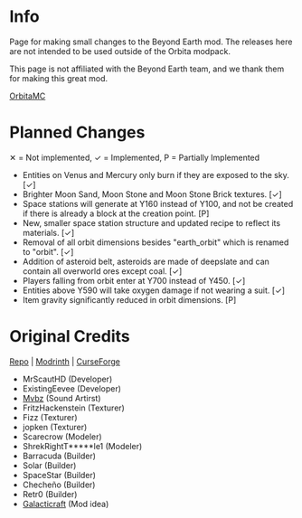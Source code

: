 # Info #
Page for making small changes to the Beyond Earth mod. The releases here are not intended to be used outside of the Orbita modpack.

This page is not affiliated with the Beyond Earth team, and we thank them for making this great mod.

<a href="https://orbita.renovamenia.com">OrbitaMC</a>

# Planned Changes #
✕ = Not implemented, ✓ = Implemented, P = Partially Implemented
* Entities on Venus and Mercury only burn if they are exposed to the sky. [✓]
* Brighter Moon Sand, Moon Stone and Moon Stone Brick textures. [✓]
* Space stations will generate at Y160 instead of Y100, and not be created if there is already a block at the creation point. [P]
* New, smaller space station structure and updated recipe to reflect its materials. [✓]
* Removal of all orbit dimensions besides "earth_orbit" which is renamed to "orbit". [✓]
* Addition of asteroid belt, asteroids are made of deepslate and can contain all overworld ores except coal. [✓]
* Players falling from orbit enter at Y700 instead of Y450. [✓]
* Entities above Y590 will take oxygen damage if not wearing a suit. [✓]
* Item gravity significantly reduced in orbit dimensions. [P]

# Original Credits #
<a href="https://github.com/MrScautHD/Beyond-Earth">Repo</a> | <a href="https://modrinth.com/mod/beyond-earth">Modrinth</a> | <a href="https://www.curseforge.com/minecraft/mc-mods/beyond-earth">CurseForge</a>

  * MrScautHD (Developer)
  * ExistingEevee (Developer)
  * [Mvbz](https://www.youtube.com/channel/UC2e-rv7O4zYaKfRfhsuDeow/videos) (Sound Artirst)
  * FritzHackenstein (Texturer)
  * Fizz (Texturer)
  * jopken (Texturer)
  * Scarecrow (Modeler)
  * ShrekRightT*****le1 (Modeler)
  * Barracuda (Builder)
  * Solar (Builder)
  * SpaceStar (Builder)
  * Checheño (Builder)
  * Retr0 (Builder)
  * [Galacticraft](https://www.curseforge.com/minecraft/mc-mods/galacticraft-legacy) (Mod idea)
